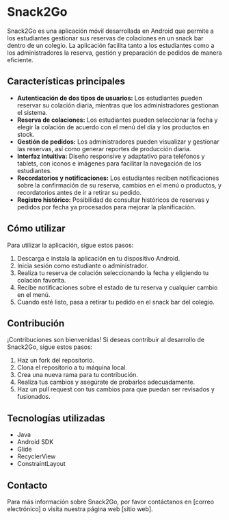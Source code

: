 # Snack2Go

Snack2Go es una aplicación móvil desarrollada en Android que permite a los estudiantes gestionar sus reservas de colaciones en un snack bar dentro de un colegio. La aplicación facilita tanto a los estudiantes como a los administradores la reserva, gestión y preparación de pedidos de manera eficiente.

## Características principales

- **Autenticación de dos tipos de usuarios:** Los estudiantes pueden reservar su colación diaria, mientras que los administradores gestionan el sistema.
- **Reserva de colaciones:** Los estudiantes pueden seleccionar la fecha y elegir la colación de acuerdo con el menú del día y los productos en stock.
- **Gestión de pedidos:** Los administradores pueden visualizar y gestionar las reservas, así como generar reportes de producción diaria.
- **Interfaz intuitiva:** Diseño responsive y adaptativo para teléfonos y tablets, con iconos e imágenes para facilitar la navegación de los estudiantes.
- **Recordatorios y notificaciones:** Los estudiantes reciben notificaciones sobre la confirmación de su reserva, cambios en el menú o productos, y recordatorios antes de ir a retirar su pedido.
- **Registro histórico:** Posibilidad de consultar históricos de reservas y pedidos por fecha ya procesados para mejorar la planificación.

## Cómo utilizar

Para utilizar la aplicación, sigue estos pasos:

1. Descarga e instala la aplicación en tu dispositivo Android.
2. Inicia sesión como estudiante o administrador.
3. Realiza tu reserva de colación seleccionando la fecha y eligiendo tu colación favorita.
4. Recibe notificaciones sobre el estado de tu reserva y cualquier cambio en el menú.
5. Cuando esté listo, pasa a retirar tu pedido en el snack bar del colegio.

## Contribución

¡Contribuciones son bienvenidas! Si deseas contribuir al desarrollo de Snack2Go, sigue estos pasos:

1. Haz un fork del repositorio.
2. Clona el repositorio a tu máquina local.
3. Crea una nueva rama para tu contribución.
4. Realiza tus cambios y asegúrate de probarlos adecuadamente.
5. Haz un pull request con tus cambios para que puedan ser revisados y fusionados.

## Tecnologías utilizadas

- Java
- Android SDK
- Glide
- RecyclerView
- ConstraintLayout

## Contacto

Para más información sobre Snack2Go, por favor contáctanos en [correo electrónico] o visita nuestra página web [sitio web].
